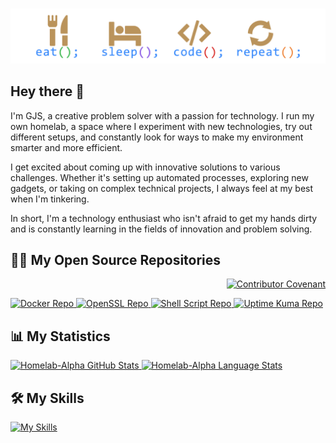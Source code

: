 #

![Eat Sleep Code Repeat](https://raw.githubusercontent.com/homelab-alpha/homelab-alpha/main/images/eat_sleep_code_repeat.png)

## Hey there 👋

I'm GJS, a creative problem solver with a passion for technology. I run my own
homelab, a space where I experiment with new technologies, try out different
setups, and constantly look for ways to make my environment smarter and more
efficient.

I get excited about coming up with innovative solutions to various challenges.
Whether it's setting up automated processes, exploring new gadgets, or taking on
complex technical projects, I always feel at my best when I'm tinkering.

In short, I'm a technology enthusiast who isn't afraid to get my hands dirty and
is constantly learning in the fields of innovation and problem solving.

## 🧑‍💻 My Open Source Repositories

<p align="right">
 <a href="https://github.com/homelab-alpha/homelab-alpha/blob/main/CODE_OF_CONDUCT.md">
  <img
   src="https://img.shields.io/badge/Contributor%20Covenant-2.1-4baaaa.svg"
   alt="Contributor Covenant"
  />
 </a>
</p>

<a href="https://github.com/homelab-alpha/docker">
  <picture>
    <source
      srcset="https://github-readme-stats.vercel.app/api/pin/?username=homelab-alpha&count_private=false&show_icons=true&disable_animations=true&repo=docker&description_lines_count=3&card_width=400&cache_seconds=3600&bg_color=00000000&border_radius=12.5&border_color=BA935B&title_color=2f80ed&text_color=e4e2e2&icon_color=BA935B"
      media="(prefers-color-scheme: dark)"
      alt="Docker Repo"
    />
    <source
      srcset="https://github-readme-stats.vercel.app/api/pin/?username=homelab-alpha&count_private=false&show_icons=true&disable_animations=true&repo=docker&description_lines_count=3&card_width=400&cache_seconds=3600&bg_color=00000000&border_radius=12.5&border_color=BA935B&title_color=2f80ed&text_color=434d58&icon_color=BA935B"
      media="(prefers-color-scheme: light), (prefers-color-scheme: no-preference)"
      alt="Docker Repo"
    />
    <img
      src="https://github-readme-stats.vercel.app/api/pin/?username=homelab-alpha&repo=docker"
      alt="Docker Repo"
    />
  </picture>
</a>

<a href="https://github.com/homelab-alpha/openssl">
  <picture>
    <source
      srcset="https://github-readme-stats.vercel.app/api/pin/?username=homelab-alpha&count_private=false&show_icons=true&disable_animations=true&repo=openssl&description_lines_count=3&card_width=400&cache_seconds=3600&bg_color=00000000&border_radius=12.5&border_color=BA935B&title_color=2f80ed&text_color=e4e2e2&icon_color=BA935B"
      media="(prefers-color-scheme: dark)"
      alt="OpenSSL Repo"
    />
    <source
      srcset="https://github-readme-stats.vercel.app/api/pin/?username=homelab-alpha&count_private=false&show_icons=true&disable_animations=true&repo=openssl&description_lines_count=3&card_width=400&cache_seconds=3600&bg_color=00000000&border_radius=12.5&border_color=BA935B&title_color=2f80ed&text_color=434d58&icon_color=BA935B"
      media="(prefers-color-scheme: light), (prefers-color-scheme: no-preference)"
      alt="OpenSSL Repo"
    />
    <img
      src="https://github-readme-stats.vercel.app/api/pin/?username=homelab-alpha&repo=openssl"
      alt="OpenSSL Repo"
    />
  </picture>
</a>

<a href="https://github.com/homelab-alpha/shell-script">
  <picture>
    <source
      srcset="https://github-readme-stats.vercel.app/api/pin/?username=homelab-alpha&count_private=false&show_icons=true&disable_animations=true&repo=shell-script&description_lines_count=3&card_width=400&cache_seconds=3600&bg_color=00000000&border_radius=12.5&border_color=BA935B&title_color=2f80ed&text_color=e4e2e2&icon_color=BA935B"
      media="(prefers-color-scheme: dark)"
      alt="Shell Script Repo"
    />
    <source
      srcset="https://github-readme-stats.vercel.app/api/pin/?username=homelab-alpha&count_private=false&show_icons=true&disable_animations=true&repo=shell-script&description_lines_count=3&card_width=400&cache_seconds=3600&bg_color=00000000&border_radius=12.5&border_color=BA935B&title_color=2f80ed&text_color=434d58&icon_color=BA935B"
      media="(prefers-color-scheme: light), (prefers-color-scheme: no-preference)"
      alt="Shell Script Repo"
    />
    <img
      src="https://github-readme-stats.vercel.app/api/pin/?username=homelab-alpha&repo=shell-script"
      alt="Shell Script Repo"
    />
  </picture>
</a>

<a href="https://github.com/homelab-alpha/uptime-kuma">
  <picture>
    <source
      srcset="https://github-readme-stats.vercel.app/api/pin/?username=homelab-alpha&count_private=false&show_icons=true&disable_animations=true&repo=uptime-kuma&description_lines_count=3&card_width=400&cache_seconds=3600&bg_color=00000000&border_radius=12.5&border_color=BA935B&title_color=2f80ed&text_color=e4e2e2&icon_color=BA935B"
      media="(prefers-color-scheme: dark)"
      alt="Uptime Kuma Repo"
    />
    <source
      srcset="https://github-readme-stats.vercel.app/api/pin/?username=homelab-alpha&count_private=false&show_icons=true&disable_animations=true&repo=uptime-kuma&description_lines_count=3&card_width=400&cache_seconds=3600&bg_color=00000000&border_radius=12.5&border_color=BA935B&title_color=2f80ed&text_color=434d58&icon_color=BA935B"
      media="(prefers-color-scheme: light), (prefers-color-scheme: no-preference)"
      alt="Uptime Kuma Repo"
    />
    <img
      src="https://github-readme-stats.vercel.app/api/pin/?username=homelab-alpha&repo=uptime-kuma"
      alt="Uptime Kuma Repo"
    />
  </picture>
</a>

## 📊 My Statistics

<a href="https://github.com/homelab-alpha/">
  <picture>
    <source
      srcset="https://github-readme-stats.vercel.app/api?username=homelab-alpha&count_private=false&show_icons=true&disable_animations=true&cache_seconds=3600&card_width=480&bg_color=00000000&border_radius=12.5&border_color=BA935B&title_color=2f80ed&text_color=e4e2e2&icon_color=BA935B"
      media="(prefers-color-scheme: dark)"
      alt="Homelab-Alpha GitHub Stats"
    />
    <source
      srcset="https://github-readme-stats.vercel.app/api?username=homelab-alpha&count_private=false&show_icons=true&disable_animations=true&cache_seconds=3600&card_width=480&bg_color=00000000&border_radius=12.5&border_color=BA935B&title_color=2f80ed&text_color=434d58&icon_color=BA935B"
      media="(prefers-color-scheme: light), (prefers-color-scheme: no-preference)"
      alt="Homelab-Alpha GitHub Stats"
    />
    <img
      src="https://github-readme-stats.vercel.app/api/pin/?username=homelab-alpha"
      alt="Homelab-Alpha GitHub Stats"
    />
  </picture>
</a>

<a href="https://github.com/homelab-alpha/">
  <picture>
    <source
      srcset="https://github-readme-stats.vercel.app/api/top-langs/?username=homelab-alpha&count_private=false&cache_seconds=3600&card_width=480&show_icons=true&disable_animations=true&layout=compact&bg_color=00000000&border_radius=12.5&border_color=BA935B&title_color=2f80ed&text_color=e4e2e2&icon_color=BA935B"
      media="(prefers-color-scheme: dark)"
      alt="Homelab-Alpha Language Stats"
    />
    <source
      srcset="https://github-readme-stats.vercel.app/api/top-langs/?username=homelab-alpha&count_private=false&cache_seconds=3600&card_width=480&show_icons=true&disable_animations=true&layout=compact&bg_color=00000000&border_radius=12.5&border_color=BA935B&title_color=2f80ed&text_color=434d58&icon_color=BA935B"
      media="(prefers-color-scheme: light), (prefers-color-scheme: no-preference)"
      alt="Homelab-Alpha Language Stats"
    />
    <img
      src="https://github-readme-stats.vercel.app/api/pin/?username=homelab-alpha"
      alt="Homelab-Alpha Language Stats"
    />
  </picture>
</a>

<!-- <a href="https://github.com/homelab-alpha/">
  <picture>
    <source
      srcset="https://github-readme-streak-stats.herokuapp.com?user=homelab-alpha&border_radius=12.5&short_numbers=true&mode=weekly&card_width=480&card_height=180&dates=E4E2E2&background=00000000&border=BA935B&stroke=BA935B&ring=2F80ED&fire=BA935B&currStreakNum=E4E2E2&sideNums=E4E2E2&currStreakLabel=E4E2E2&sideLabels=E4E2E2&excludeDaysLabel=E4E2E2"
      media="(prefers-color-scheme: dark)"
      alt="Homelab-Alpha Streak Stats"
    />
    <source
      srcset="https://github-readme-streak-stats.herokuapp.com?user=homelab-alpha&border_radius=12.5&short_numbers=true&mode=weekly&card_width=480&card_height=180&dates=434D58&background=00000000&border=BA935B&stroke=BA935B&ring=2F80ED&fire=BA935B&currStreakNum=434D58&sideNums=434D58&currStreakLabel=434D58&sideLabels=434D58&excludeDaysLabel=434D58"
      media="(prefers-color-scheme: light), (prefers-color-scheme: no-preference)"
      alt="Homelab-Alpha Streak Stats"
    />
    <img
      src="https://github-readme-streak-stats.herokuapp.com?user=homelab-alpha"
      alt="Homelab-Alpha Streak Stats"
    />
  </picture>
</a> -->

## 🛠 My Skills

[![My Skills](https://skillicons.dev/icons?i=bash,debian,docker,git,github,githubactions,gitlab,linux,md,raspberrypi,redhat,ubuntu,visualstudio,vscode&perline=15)](https://github.com/homelab-alpha)
